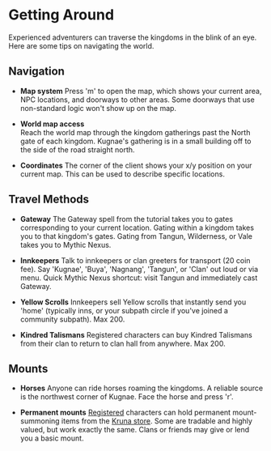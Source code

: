 # Getting Around

Experienced adventurers can traverse the kingdoms in the blink of an eye. Here are some tips on navigating the world.

## Navigation

* **Map system**
  Press 'm' to open the map, which shows your current area, NPC locations, and doorways to other areas. Some doorways that use non-standard logic won't show up on the map.

* **World map access**  
  Reach the world map through the kingdom gatherings past the North gate of each kingdom. Kugnae's gathering is in a small building off to the side of the road straight north.

* **Coordinates**
  The corner of the client shows your x/y position on your current map. This can be used to describe specific locations.

## Travel Methods

* **Gateway**
  The Gateway spell from the tutorial takes you to gates corresponding to your current location. Gating within a kingdom takes you to that kingdom's gates. Gating from Tangun, Wilderness, or Vale takes you to Mythic Nexus.

* **Innkeepers**
  Talk to innkeepers or clan greeters for transport (20 coin fee). Say 'Kugnae', 'Buya', 'Nagnang', 'Tangun', or 'Clan' out loud or via menu. Quick Mythic Nexus shortcut: visit Tangun and immediately cast Gateway.

* **Yellow Scrolls**
  Innkeepers sell Yellow scrolls that instantly send you 'home' (typically inns, or your subpath circle if you've joined a community subpath). Max 200.

* **Kindred Talismans**
  Registered characters can buy Kindred Talismans from their clan to return to clan hall from anywhere. Max 200.

## Mounts

* **Horses**
  Anyone can ride horses roaming the kingdoms. A reliable source is the northwest corner of Kugnae. Face the horse and press 'r'.

* **Permanent mounts**
  [Registered](basics/registration.md) characters can hold permanent mount-summoning items from the [Kruna store](misc/kruna.md). Some are tradable and highly valued, but work exactly the same. Clans or friends may give or lend you a basic mount.

